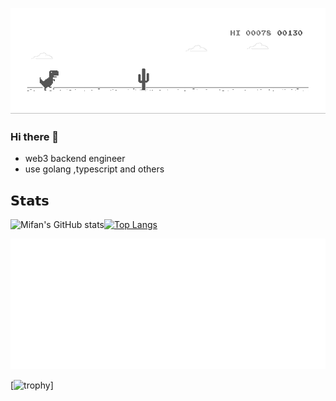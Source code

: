 ![Dino](dino.gif)

### Hi there 👋
- web3 backend engineer
- use golang ,typescript and others

## 𝗦𝘁𝗮𝘁𝘀
![Mifan's GitHub stats](https://github-readme-stats-teal-omega.vercel.app/api?username=mifanTeddy&count_private=true&hide=stars&include_all_commits=true&rank_icon=github&show_icons=true&hide_rank=true)[![Top Langs](https://github-readme-stats-teal-omega.vercel.app/api/top-langs/?username=mifanTeddy&layout=compact)](https://github.com/anuraghazra/github-readme-stats) 

![Isocalendar](https://github.com/mifanTeddy/metrics/blob/master/metrics.plugin.isocalendar.svg) 

[![trophy](https://github-profile-trophy.vercel.app/?username=mifanTeddy)]


<!--
**mifanTeddy/mifanTeddy** is a ✨ _special_ ✨ repository because its `README.md` (this file) appears on your GitHub profile.

Here are some ideas to get you started:

- 🔭 I’m currently working on ...
- 🌱 I’m currently learning ...
- 👯 I’m looking to collaborate on ...
- 🤔 I’m looking for help with ...
- 💬 Ask me about ...
- 📫 How to reach me: ...
- 😄 Pronouns: ...
- ⚡ Fun fact: ...
-->

